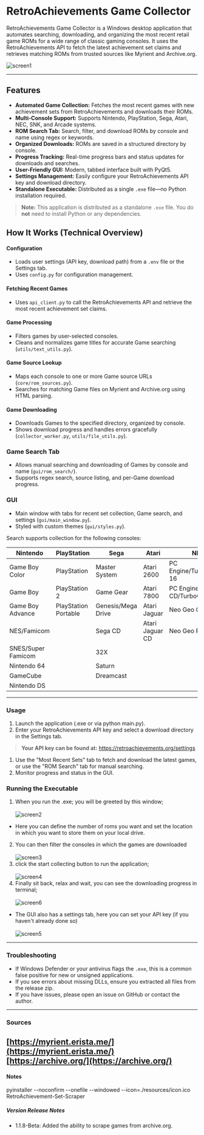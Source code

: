# RetroAchievements Game Collector

RetroAchievements Game Collector is a Windows desktop application that automates searching, downloading, and organizing the most recent retail game ROMs for a wide range of classic gaming consoles. It uses the RetroAchievements API to fetch the latest achievement set claims and retrieves matching ROMs from trusted sources like Myrient and Archive.org.

![screen1](https://github.com/user-attachments/assets/885e6bf8-e9c5-4eef-bd1d-1b39597be690)

---

## Features

- **Automated Game Collection:** Fetches the most recent games with new achievement sets from RetroAchievements and downloads their ROMs.
- **Multi-Console Support:** Supports Nintendo, PlayStation, Sega, Atari, NEC, SNK, and Arcade systems.
- **ROM Search Tab:** Search, filter, and download ROMs by console and name using regex or keywords.
- **Organized Downloads:** ROMs are saved in a structured directory by console.
- **Progress Tracking:** Real-time progress bars and status updates for downloads and searches.
- **User-Friendly GUI:** Modern, tabbed interface built with PyQt5.
- **Settings Management:** Easily configure your RetroAchievements API key and download directory.
- **Standalone Executable:** Distributed as a single `.exe` file—no Python installation required.
> **Note:** This application is distributed as a standalone `.exe` file. You do **not** need to install Python or any dependencies.

## How It Works (Technical Overview)

#### Configuration
- Loads user settings (API key, download path) from a `.env` file or the Settings tab.
- Uses `config.py` for configuration management.

#### Fetching Recent Games
- Uses `api_client.py` to call the RetroAchievements API and retrieve the most recent achievement set claims.

#### Game Processing
- Filters games by user-selected consoles.
- Cleans and normalizes game titles for accurate Game searching (`utils/text_utils.py`).

#### Game Source Lookup
- Maps each console to one or more Game source URLs (`core/rom_sources.py`).
- Searches for matching Game files on Myrient and Archive.org using HTML parsing.

#### Game Downloading
- Downloads Games to the specified directory, organized by console.
- Shows download progress and handles errors gracefully (`collector_worker.py`, `utils/file_utils.py`).

### Game Search Tab
- Allows manual searching and downloading of Games by console and name (`gui/rom_search/`).
- Supports regex search, source listing, and per-Game download progress.

### GUI
- Main window with tabs for recent set collection, Game search, and settings (`gui/main_window.py`).
- Styled with custom themes (`gui/styles.py`).

Search supports collection for the following consoles:

| Nintendo                | PlayStation         | Sega                | Atari           | NEC                | Misc.      |
|-------------------------|--------------------|---------------------|-----------------|--------------------------|-------------|
| Game Boy Color          | PlayStation        | Master System       | Atari 2600      | PC Engine/TurboGrafx-16  | Arcade      |
| Game Boy                | PlayStation 2      | Game Gear           | Atari 7800      | PC Engine CD/TurboGrafx-CD|             |
| Game Boy Advance        | PlayStation Portable| Genesis/Mega Drive | Atari Jaguar    | Neo Geo CD               |             |
| NES/Famicom             |                    | Sega CD             | Atari Jaguar CD | Neo Geo Pocket           |             |
| SNES/Super Famicom      |                    | 32X                 |                 |                          |             |
| Nintendo 64             |                    | Saturn              |                 |                          |             |
| GameCube                |                    | Dreamcast           |                 |                          |             |
| Nintendo DS             |                    |                     |                 |                          |             |

---

### Usage
1. Launch the application (.exe or via python main.py).
1. Enter your RetroAchievements API key and select a download directory in the Settings tab.  
>**Your API key can be found at:**
https://retroachievements.org/settings
1. Use the "Most Recent Sets" tab to fetch and download the latest games, or use the "ROM Search" tab for manual searching.
4. Monitor progress and status in the GUI.

### Running the Executable
1. When you run the .exe; you will be greeted by this window;<br><br>
![screen2](https://github.com/user-attachments/assets/13d01658-7c8f-41e6-9a4d-c5f16cb05fac)
- Here you can define the number of roms you want and set the location in which you want to store them on your local drive. 
2. You can then filter the consoles in which the games are downloaded
<br><br>
![screen3](https://github.com/user-attachments/assets/9e84ef7b-3b05-41a3-a556-54b33ef82ee8)
3. click the start collecting button to run the application;
<br><br>
![screen4](https://github.com/user-attachments/assets/64552d00-75e5-485a-b24e-bc1c65431f0f)
4. Finally sit back, relax and wait, you can see the downloading progress in terminal;
<br><br>![screen6](https://github.com/user-attachments/assets/ca7fb9f0-66bf-4be7-a0a2-1df66d885943)
- The GUI also has a settings tab, here you can set your API key (if you haven't already done so)
<br><br>
![screen5](https://github.com/user-attachments/assets/c1fe6a15-118d-4147-acf0-c990b31e1fcd)

---

### Troubleshooting
- If Windows Defender or your antivirus flags the `.exe`, this is a common false positive for new or unsigned applications.
- If you see errors about missing DLLs, ensure you extracted all files from the release zip.
- If you have issues, please open an issue on GitHub or contact the author.
---

### Sources
[https://myrient.erista.me/](https://myrient.erista.me/)  
[https://archive.org/](https://archive.org/)
---

#### Notes
pyinstaller --noconfirm --onefile --windowed --icon=./resources/icon.ico RetroAchievement-Set-Scraper

##### Version Release Notes
- 1.1.8-Beta: Added the ability to scrape games from archive.org.
